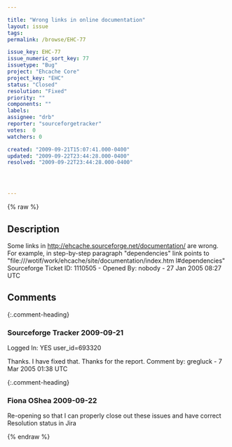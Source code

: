```yaml
---

title: "Wrong links in online documentation"
layout: issue
tags: 
permalink: /browse/EHC-77

issue_key: EHC-77
issue_numeric_sort_key: 77
issuetype: "Bug"
project: "Ehcache Core"
project_key: "EHC"
status: "Closed"
resolution: "Fixed"
priority: ""
components: ""
labels: 
assignee: "drb"
reporter: "sourceforgetracker"
votes:  0
watchers: 0

created: "2009-09-21T15:07:41.000-0400"
updated: "2009-09-22T23:44:28.000-0400"
resolved: "2009-09-22T23:44:28.000-0400"




---
```


{% raw %}

## Description

<div markdown="1" class="description">

Some links in 
http://ehcache.sourceforge.net/documentation/
are wrong.
For example, in step-by-step paragraph "dependencies" 
link points to
"file:///wotif/work/ehcache/site/documentation/index.htm
l#dependencies"
Sourceforge Ticket ID: 1110505 - Opened By: nobody - 27 Jan 2005 08:27 UTC

</div>

## Comments


{:.comment-heading}
### **Sourceforge Tracker** <span class="date">2009-09-21</span>

<div markdown="1" class="comment">

Logged In: YES 
user\_id=693320

Thanks. I have fixed that. Thanks for the report.
Comment by: gregluck - 7 Mar 2005 01:38 UTC

</div>


{:.comment-heading}
### **Fiona OShea** <span class="date">2009-09-22</span>

<div markdown="1" class="comment">

Re-opening so that I can properly close out these issues and have correct Resolution status in Jira

</div>



{% endraw %}
